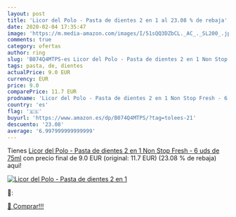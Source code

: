 ```yaml
---
layout: post
title: 'Licor del Polo - Pasta de dientes 2 en 1 al 23.08 % de rebaja'
date: 2020-02-04 17:35:47
image: 'https://m.media-amazon.com/images/I/51sQQ3DZbCL._AC_._SL200_.jpg'
comments: true
category: ofertas
author: ring
slug: 'B074Q4MTPS-es Licor del Polo - Pasta de dientes 2 en 1 Non Stop Fresh -...'
tags: pasta, de, dientes
actualPrice: 9.0 EUR
currency: EUR
price: 9.0
comparePrice: 11.7 EUR
prodname: 'Licor del Polo - Pasta de dientes 2 en 1 Non Stop Fresh - 6 uds de 75ml'
country: 'es'
flag: '🇪🇸'
buyurl: 'https://www.amazon.es/dp/B074Q4MTPS/?tag=tolees-21'
descuento: '23.08'
average: '6.997999999999999'
---
```


Tienes [Licor del Polo - Pasta de dientes 2 en 1 Non Stop Fresh - 6 uds de 75ml](https://www.amazon.es/dp/B074Q4MTPS/?tag=tolees-21) con precio final de  9.0 EUR (original: 11.7 EUR) (23.08 %  de rebaja) aqui!

[![Licor del Polo - Pasta de dientes 2 en 1](https://m.media-amazon.com/images/I/51sQQ3DZbCL._AC_._SL200_.jpg)](https://www.amazon.es/dp/B074Q4MTPS/?tag=tolees-21)

🔎:


[🛒 Comprar!!!](https://www.amazon.es/dp/B074Q4MTPS/?tag=tolees-21)
